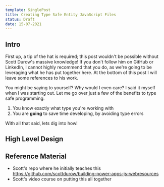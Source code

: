 ```yaml
---
template: SinglePost
title: Creating Type Safe Entity JavaScript Files
status: Draft
date: 15-07-2021
---
```

## Intro

First up, a tip of the hat is required; this post wouldn't be possible without Scott Durow's massive knowledge! If you don't follow him on GitHub or LinkedIn, I cannot highly recommend that you do, as we're going to be leveraging what he has put together here. At the bottom of this post I will leave some references to his work. 

You might be saying to yourself? Why would I even care? I said it myself when I was starting out. Let me go over just a few of the benefits to type safe programming.

1. You know exactly what type you're working with
2. You are **going** to save time developing, by avoiding type errors

With all that said, lets dig into how!

## High Level Design



## Reference Material

* Scott's repo where he initially teaches this https://github.com/scottdurow/building-power-apps-js-webresources
* Scott's video course on putting this all together